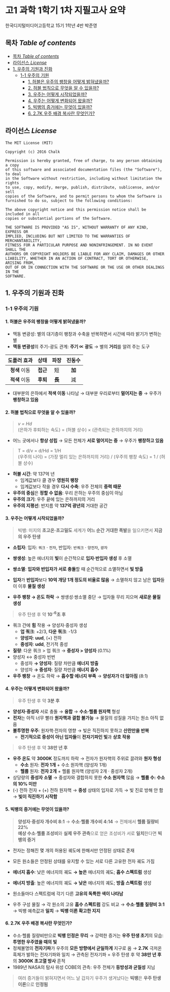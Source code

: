 # 고1 과학 1학기 1차 지필고사 요약
한국디지털미디어고등학교 15기 1학년 4반 박준영

## 목차 _Table of contents_
<!-- TOC depthFrom:2 depthTo:8 withLinks:1 updateOnSave:1 orderedList:0 -->

- [목차 _Table of contents_](#목차-table-of-contents)
- [라이선스 _License_](#라이선스-license)
- [1. 우주의 기원과 진화](#1-우주의-기원과-진화)
	- [1-1 우주의 기원](#1-1-우주의-기원)
		- [1. 허블은 우주의 팽창을 어떻게 밝혀냈을까?](#1-허블은-우주의-팽창을-어떻게-밝혀냈을까)
		- [2. 허블 법칙으로 무엇을 알 수 있을까?](#2-허블-법칙으로-무엇을-알-수-있을까)
		- [3. 우주는 어떻게 시작되었을까?](#3-우주는-어떻게-시작되었을까)
		- [4. 우주는 어떻게 변화되어 왔을까?](#4-우주는-어떻게-변화되어-왔을까)
		- [5. 빅뱅의 증거에는 무엇이 있을까?](#5-빅뱅의-증거에는-무엇이-있을까)
		- [6. 2.7K 우주 배경 복사란 무엇인가?](#6-27k-우주-배경-복사란-무엇인가)

<!-- /TOC -->

## 라이선스 _License_
```
The MIT License (MIT)

Copyright (c) 2016 Chalk

Permission is hereby granted, free of charge, to any person obtaining a copy
of this software and associated documentation files (the "Software"), to deal
in the Software without restriction, including without limitation the rights
to use, copy, modify, merge, publish, distribute, sublicense, and/or sell
copies of the Software, and to permit persons to whom the Software is
furnished to do so, subject to the following conditions:

The above copyright notice and this permission notice shall be included in all
copies or substantial portions of the Software.

THE SOFTWARE IS PROVIDED "AS IS", WITHOUT WARRANTY OF ANY KIND, EXPRESS OR
IMPLIED, INCLUDING BUT NOT LIMITED TO THE WARRANTIES OF MERCHANTABILITY,
FITNESS FOR A PARTICULAR PURPOSE AND NONINFRINGEMENT. IN NO EVENT SHALL THE
AUTHORS OR COPYRIGHT HOLDERS BE LIABLE FOR ANY CLAIM, DAMAGES OR OTHER
LIABILITY, WHETHER IN AN ACTION OF CONTRACT, TORT OR OTHERWISE, ARISING FROM,
OUT OF OR IN CONNECTION WITH THE SOFTWARE OR THE USE OR OTHER DEALINGS IN THE
SOFTWARE.
```

## 1. 우주의 기원과 진화

### 1-1 우주의 기원

#### 1. 허블은 우주의 팽창을 어떻게 밝혀냈을까?

- 맥동 변광성: 별의 대기층이 팽창과 수축을 반복하면서 시간에 따라 밝기가 변하는 별
- **맥동 변광성**의 주기-광도 관계: **주기 ∝ 광도** → 별의 **거리**를 알려 주는 도구 

| 도플러 효과 | 상태 | 파장 | 진동수 |
| :-: | :-: | :-: | :-: |
| **청색** 이동 | **접근** | 短 | **加** |
| **적색** 이동 | **후퇴** | **長** | 減 |

- 대부분의 은하에서 **적색 이동** 나타남 → 대부분 우리로부터 **멀어지는 중** → 우주가 **팽창하고 있음**

#### 2. 허블 법칙으로 무엇을 알 수 있을까?
> _v = Hd_  
> (은하가 후퇴하는 속도) = (허블 상수) × (관측되는 은하까지의 거리)

- 어느 곳에서나 **항상 성립** → 모든 천체가 **서로 멀어지는 중** → 우주가 **팽창하고 있음**

> T = d/v = d/Hd = 1/H  
> (우주의 나이) = (가장 멀리 있는 은하까지의 거리) / (우주의 팽창 속도) = 1 / (허블 상수)

- **허블 시간**: 약 137억 년
	- 임계값보다 클 경우 **영원히 팽창**
	- 임계값보다 작을 경우 **다시 수축**: 우주 전체의 **중력 때문**
- **우주의 중심**은 **정할 수 없음**: 우리 은하는 우주의 중심이 아님
- **우주의 크기**: 우주 끝에 있는 은하까지의 거리
- **우주의 지평선**: 반지름 약 **137억 광년의** 거대한 공간

#### 3. 우주는 어떻게 시작되었을까?
> 빅뱅: 미지의 **초고온·초고밀도** 세계가 **어느 순간** **거대한 폭발**을 일으키면서 **지금의 우주 탄생**

- **소립자**: 입자: `쿼크` · `전자`, 반입자: `반쿼크` · `양전자`, `광자`
- **쌍생성**: 높은 에너지의 **빛**이 순간적으로 **입자·반입자 생성** 후 소멸
- **쌍소멸**: **입자와 반입자가 서로 충돌**할 때 순간적으로 소멸하면서 **빛 방출**


- **입자**가 **반입자**보다 **10억 개당 1개 정도의 비율로 많음** → 소멸하지 않고 남은 **입자**들이 이후 **물질 생성**
- **우주 팽창 → 온도 하락** → 쌍생성·쌍소멸 중단 → 입자들 무리 지으며 **새로운 물질 생성**

> 우주 탄생 후 약 **10<sup>-6</sup>초 후**

- 쿼크 간에 **힘** 작용 → 양성자·중성자 생성
	- **업 쿼크**: +2/3, **다운 쿼크**: -1/3
	- **양성자**: **uud**, (+) 전하
	- **중성자**: **udd**, 전기적 중성
- **질량**: 다운 쿼크 > 업 쿼크 → **중성자 > 양성자** (0.1%)
- 양성자 ↔ 중성자 빈번
	- 중성자 **→ 양성자**: 질량 차만큼 **에너지 방출**
	- 양성자 **→ 중성자**: 질량 차만큼 **에너지 흡수**
- **우주 팽창** → 온도 하락 → **흡수할 에너지 부족** → **양성자가 더 많아짐** (8:1)

#### 4. 우주는 어떻게 변화되어 왔을까?
> 우주 탄생 후 약 **3분 후**

- **양성자·중성자** 서로 충돌 → **융합** → **수소·헬륨 원자핵** 형성
- **전자**는 아직 너무 빨라 **원자핵과 결합 불가능** → 물질의 성질을 가지는 원소 아직 없음
- **불투명한 우주**: 원자핵·전자의 영향 → 빛은 직진하지 못하고 **산란만을 반복**
	- **전기적으로 중성이 아닌 입자들**이 **전자기파인 빛**과 **상호 작용**

> 우주 탄생 후 약 **38만 년 후**

- **우주 온도** 약 **3000K** 정도까지 하락 → 전자가 원자핵의 주위로 끌려와 **원자 형성**
	- **수소** 원자: **전자 1개** + 수소 원자핵 (양성자 1개)
	- **헬륨** 원자: **전자 2개** + 헬륨 원자핵 (양성자 2개 · 중성자 2개)
- 상당량의 **중성자 소멸** → 중성자와 결합하지 못한 **수소 원자핵** 많음 → **헬륨 수: 수소의 10% 미만**
- (-) 전하 전자 + (+) 전하 원자핵 → **중성** 상태의 입자로 가득 → 빛 진로 방해 안 함 → **빛이 직진하기 시작함**

#### 5. 빅뱅의 증거에는 무엇이 있을까?
> **양성자·중성자 개수비 8:1** → **수소·헬륨 개수비 4:14** → 전체에서 **헬륨 질량비 22%**  
> **예상 수소·헬륨 조성비**와 **실제 우주 관측**으로 얻은 조성비가 서로 **일치**한다면 **빅뱅의 증거**

- 전자는 정해진 몇 개의 허용된 궤도에 한해서만 안정된 상태로 존재
- 모든 원소들은 안정된 상태를 유지할 수 있는 서로 다른 고유한 전자 궤도 가짐
- **에너지 흡수**: 낮은 에너지의 궤도 **→ 높은** 에너지의 궤도; **흡수 스펙트럼** 생성
- **에너지 방출**: 높은 에너지의 궤도 **→ 낮은** 에너지의 궤도; **방출 스펙트럼** 생성
- 원소들마다 스펙트럼에 각기 다른 **고유의 독특한 색이 나타남**


- 우주 구성 물질 → 각 원소의 고유 **흡수 스펙트럼** 강도 비교 → **수소·헬륨 질량비 3:1** → 빅뱅 예측값과 **일치** → **빅뱅 이론 확고한 지지**


#### 6. 2.7K 우주 배경 복사란 무엇인가?
- 수소·헬륨 질량비만으로 **빅뱅 인정은 무리** → 강력한 증거는 **우주 탄생 초기**의 모습: **투명한 우주였을 때의 빛**
- 정체불명의 **전자기파**가 우주의 **모든 방향에서 균일하게** 지구로 옴 → **2.7K** 극저온 흑체가 발하는 전자기파와 일치 → 관측된 전자기파 = 우주 탄생 후 약 **38만 년 후**의 **3000K 초고열 방사** 흔적
- 1989년 NASA의 탐사 위성 COBE의 관측: 우주 전체가 **등방성과 균질성** 지님


> 여러 증거들이 밝혀지면서 어느 날 갑자기 우주가 생겨났다는 **빅뱅**은 **우주 탄생 이론**으로 **인정됨**

